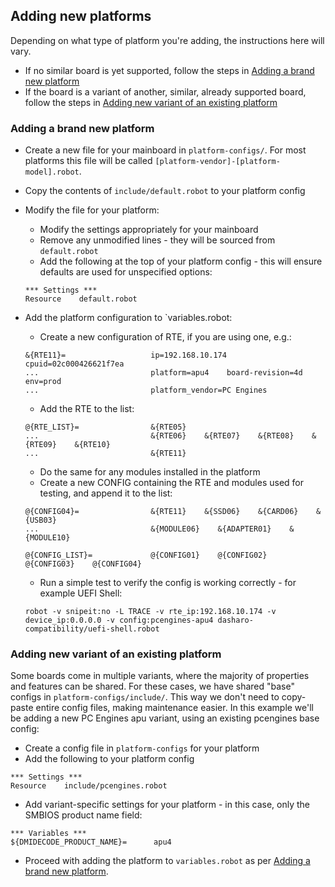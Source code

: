 ## Adding new platforms

Depending on what type of platform you're adding, the instructions here will
vary.

- If no similar board is yet supported, follow the steps in
  [Adding a brand new platform](#adding-a-brand-new-platform)
- If the board is a variant of another, similar, already supported board, follow
  the steps in
  [Adding new variant of an existing platform](#adding-new-variant-of-an-existing-platform)

### Adding a brand new platform

- Create a new file for your mainboard in `platform-configs/`. For most
  platforms this file will be called `[platform-vendor]-[platform-model].robot`.
- Copy the contents of `include/default.robot` to your platform config
- Modify the file for your platform:
    + Modify the settings appropriately for your mainboard
    + Remove any unmodified lines - they will be sourced from `default.robot`
    + Add the following at the top of your platform config - this will ensure
      defaults are used for unspecified options:

    ```robot
    *** Settings ***
    Resource    default.robot
    ```

- Add the platform configuration to `variables.robot:
    + Create a new configuration of RTE, if you are using one, e.g.:

    ```robot
    &{RTE11}=                   ip=192.168.10.174    cpuid=02c000426621f7ea
    ...                         platform=apu4    board-revision=4d    env=prod
    ...                         platform_vendor=PC Engines
    ```

    + Add the RTE to the list:

    ```robot
    @{RTE_LIST}=                &{RTE05}
    ...                         &{RTE06}    &{RTE07}    &{RTE08}    &{RTE09}    &{RTE10}
    ...                         &{RTE11}
    ```

    + Do the same for any modules installed in the platform
    + Create a new CONFIG containing the RTE and modules used for testing, and
      append it to the list:

    ```robot
    @{CONFIG04}=                &{RTE11}    &{SSD06}    &{CARD06}    &{USB03}
    ...                         &{MODULE06}    &{ADAPTER01}    &{MODULE10}

    @{CONFIG_LIST}=             @{CONFIG01}    @{CONFIG02}    @{CONFIG03}    @{CONFIG04}
    ```

    + Run a simple test to verify the config is working correctly - for example
      UEFI Shell:

    ```robot
    robot -v snipeit:no -L TRACE -v rte_ip:192.168.10.174 -v device_ip:0.0.0.0 -v config:pcengines-apu4 dasharo-compatibility/uefi-shell.robot
    ```

### Adding new variant of an existing platform

Some boards come in multiple variants, where the majority of properties and
features can be shared. For these cases, we have shared "base" configs in
`platform-configs/include/`. This way we don't need to copy-paste entire config
files, making maintenance easier. In this example we'll be adding a new PC
Engines apu variant, using an existing pcengines base config:

- Create a config file in `platform-configs` for your platform
- Add the following to your platform config

```robot
*** Settings ***
Resource    include/pcengines.robot
```

- Add variant-specific settings for your platform - in this case, only the
  SMBIOS product name field:

```robot
*** Variables ***
${DMIDECODE_PRODUCT_NAME}=      apu4
```

- Proceed with adding the platform to `variables.robot` as per
[Adding a brand new platform](#adding-a-brand-new-platform).
